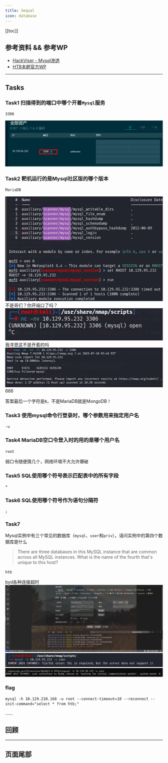 ```yaml
---
title: Sequal
icon: database
---
```

[[toc]]
## 参考资料 && 参考WP
- [HackViser - Mysql渗透](https://hackviser.com/tactics/pentesting/services/mysql#attack-vectors)
- [HTB本题官方WP](blob:https://app.hackthebox.com/a6eb1dd7-4de0-4fde-a787-7a5083c9ec35)
***
##  Tasks
### Task1 扫描得到的端口中哪个开着`Mysql`服务
```
3306
```
![](assets/Pasted%20image%2020250710173938.png)
### Task2 靶机运行的是Mysql社区版的哪个版本
```
MariaDB
```

![](assets/Pasted%20image%2020250710173954.png)
不是哥们？你开端口了吗？
![](assets/Pasted%20image%2020250710174054.png)
我寻思这不是开着的吗
![](assets/Pasted%20image%2020250710174158.png)
666

答案最后一个字符是`B`，不是MariaDB就是MongoDB！
### Task3 使用mysql命令行登录时，哪个参数用来指定用户名
```
-u
```
### Task4 MariaDB空口令登入时的用的是哪个用户名
```
root
```
弱口令随便猜几个，网络环境不大允许爆破
### Task5 SQL使用哪个符号表示匹配表中的所有字段
```
*
```
### Task6 SQL使用哪个符号作为语句分隔符
```
;
```
### Task7
Mysql实例中有三个常见的数据库（`mysql`、`user`和`priv`），请问实例中的第四个数据库是什么
>There are three databases in this MySQL instance that are common across all MySQL instances. What is the name of the fourth that's unique to this host?

```
htb
```
byd各种连接超时
![](assets/Pasted%20image%2020250710180039.png)
![](assets/Pasted%20image%2020250710180051.png)
![](assets/Pasted%20image%2020250710180100.png)

### flag
```shell
mysql -h 10.129.210.168 -u root --connect-timeout=10 --reconnect --init-command="select * from htb;"
```
……

## 回顾
***
## 页面尾部